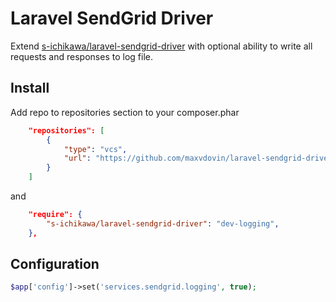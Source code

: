 Laravel SendGrid Driver
====

Extend [s-ichikawa/laravel-sendgrid-driver](https://github.com/s-ichikawa/laravel-sendgrid-driver) with optional ability to write all requests and responses to log file.

## Install
Add repo to repositories section to your composer.phar

```json
    "repositories": [
        {
            "type": "vcs",
            "url": "https://github.com/maxvdovin/laravel-sendgrid-driver.git"
        }
    ]
```

and

```json
    "require": {
        "s-ichikawa/laravel-sendgrid-driver": "dev-logging",
    },
```

## Configuration

```php
$app['config']->set('services.sendgrid.logging', true);
```
